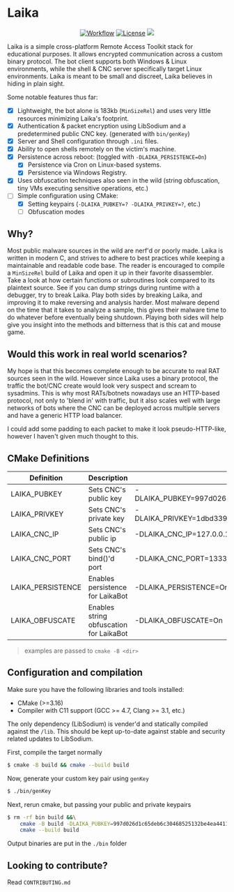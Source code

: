 # Laika

<p align="center">
    <a href="https://github.com/CPunch/Laika/actions/workflows/check-build.yaml"><img src="https://github.com/CPunch/Laika/actions/workflows/check-build.yaml/badge.svg?branch=main" alt="Workflow"></a>
    <a href="https://github.com/CPunch/Laika/blob/main/LICENSE.md"><img src="https://img.shields.io/github/license/CPunch/Laika" alt="License"></a>
    <a href="https://asciinema.org/a/499508" target="_blank"><img src="https://asciinema.org/a/499508.svg" /></a>
</p>

Laika is a simple cross-platform Remote Access Toolkit stack for educational purposes. It allows encrypted communication across a custom binary protocol. The bot client supports both Windows & Linux environments, while the shell & CNC server specifically target Linux environments. Laika is meant to be small and discreet, Laika believes in hiding in plain sight.

Some notable features thus far:
- [X] Lightweight, the bot alone is 183kb (`MinSizeRel`) and uses very little resources minimizing Laika's footprint.
- [X] Authentication & packet encryption using LibSodium and a predetermined public CNC key. (generated with `bin/genKey`)
- [X] Server and Shell configuration through `.ini` files.
- [X] Ability to open shells remotely on the victim's machine.
- [X] Persistence across reboot: (toggled with `-DLAIKA_PERSISTENCE=On`)
    - [X] Persistence via Cron on Linux-based systems.
    - [X] Persistence via Windows Registry.
- [X] Uses obfuscation techniques also seen in the wild (string obfuscation, tiny VMs executing sensitive operations, etc.)
- [ ] Simple configuration using CMake:
    - [X] Setting keypairs (`-DLAIKA_PUBKEY=? -DLAIKA_PRIVKEY=?`, etc.)
    - [ ] Obfuscation modes

## Why?

Most public malware sources in the wild are nerf'd or poorly made. Laika is written in modern C, and strives to adhere to best practices while keeping a maintainable and readable code base. The reader is encouraged to compile a `MinSizeRel` build of Laika and open it up in their favorite disassembler. Take a look at how certain functions or subroutines look compared to its plaintext source. See if you can dump strings during runtime with a debugger, try to break Laika. Play both sides by breaking Laika, and improving it to make reversing and analysis harder. Most malware depend on the time that it takes to analyze a sample, this gives their malware time to do whatever before eventually being shutdown. Playing both sides will help give you insight into the methods and bitterness that is this cat and mouse game.

## Would this work in real world scenarios?

My hope is that this becomes complete enough to be accurate to real RAT sources seen in the wild. However since Laika uses a binary protocol, the traffic the bot/CNC create would look very suspect and scream to sysadmins. This is why most RATs/botnets nowadays use an HTTP-based protocol, not only to 'blend in' with traffic, but it also scales well with large networks of bots where the CNC can be deployed across multiple servers and have a generic HTTP load balancer.

I could add some padding to each packet to make it look pseudo-HTTP-like, however I haven't given much thought to this.

## CMake Definitions

| Definition        | Description                             | Example                                                                           |
| ----------------- | -------------------------------------   | --------------------------------------------------------------------------------- |
| LAIKA_PUBKEY      | Sets CNC's public key                   | -DLAIKA_PUBKEY=997d026d1c65deb6c30468525132be4ea44116d6f194c142347b67ee73d18814   |
| LAIKA_PRIVKEY     | Sets CNC's private key                  | -DLAIKA_PRIVKEY=1dbd33962f1e170d1e745c6d3e19175049b5616822fac2fa3535d7477957a841  |
| LAIKA_CNC_IP      | Sets CNC's public ip                    | -DLAIKA_CNC_IP=127.0.0.1                                                          |
| LAIKA_CNC_PORT    | Sets CNC's bind()'d port                | -DLAIKA_CNC_PORT=13337                                                            |
| LAIKA_PERSISTENCE | Enables persistence for LaikaBot        | -DLAIKA_PERSISTENCE=On                                                            |
| LAIKA_OBFUSCATE   | Enables string obfuscation for LaikaBot | -DLAIKA_OBFUSCATE=On                                                              |
> examples are passed to `cmake -B <dir>`

## Configuration and compilation

Make sure you have the following libraries and tools installed:
- CMake (>=3.16)
- Compiler with C11 support (GCC >= 4.7, Clang >= 3.1, etc.)

The only dependency (LibSodium) is vender'd and statically compiled against the `/lib`. This should be kept up-to-date against stable and security related updates to LibSodium.

First, compile the target normally

```sh
$ cmake -B build && cmake --build build
```

Now, generate your custom key pair using `genKey`

```sh
$ ./bin/genKey
```

Next, rerun cmake, but passing your public and private keypairs

```sh
$ rm -rf bin build &&\
    cmake -B build -DLAIKA_PUBKEY=997d026d1c65deb6c30468525132be4ea44116d6f194c142347b67ee73d18814 -DLAIKA_PRIVKEY=1dbd33962f1e170d1e745c6d3e19175049b5616822fac2fa3535d7477957a841 -DCMAKE_BUILD_TYPE=MinSizeRel &&\
    cmake --build build
```

Output binaries are put in the `./bin` folder

## Looking to contribute?

Read `CONTRIBUTING.md`
